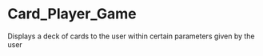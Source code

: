 # Card_Player_Game
Displays a deck of cards to the user within certain parameters given by the user
